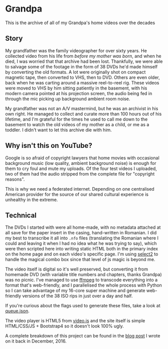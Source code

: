 # Grandpa

This is the archive of all of my Grandpa's home videos over the decades

## Story

My grandfather was the family videographer for over sixty years.  He collected
video from his life from *before my mother was born*, and when he died, I was
worried that that archive had been lost.  Thankfully, we were able to salvage
some of the footage in the form of 38 DVDs he'd made himself by converting the
old formats.  A lot were originally shot on compact magnetic tape, then
converted to VHS, then to DVD.  Others are even older, back when he was carting
around a massive reel-to-reel rig.  These videos were moved to VHS by him
sitting patiently in the basement, with his modern camera pointed at his
projection screen, the audio being fed in through the mic picking up background
ambient room noise.

My grandfather was not an A/V mastermind, but he was an archivist in his own
right.  He managed to collect and curate more than 100 hours out of his
lifetime, and I'm grateful for the times he used to call me down to the
basement to watch the old videos of my mother as a child, or me as a toddler.
I didn't want to let this archive die with him.


## Why isn't this on YouTube?

Google is so afraid of copyright lawyers that home movies with occasional
background music (low quality, ambient background noise) is enough for them to
cry foul and mute my uploads.  Of the four test videos I uploaded, two of them
had the audio stripped from the complete file for "copyright reasons".

This is why we need a federated internet.  Depending on one centralised
American provider for the source of our shared cultural experience is unhealthy
in the extreme.


## Technical

The DVDs I started with were all home-made, with no metadata attached at all
save for the paper insert in the casing, hand-written in Romanian.  I did
my best to transcribe it all into `.nfo` files (translating the Romanian where
I could and leaving it when I had no idea what he was trying to say), which
were then scripted here into writing static HTML both in the primary index on
the home page and on each video's specific page.  I'm using
[select2](http://select2.github.io/) to handle the magical combo box since that
level of js magic is beyond me.

The video itself is digital so it's well preserved, but converting it from
homemade DVD (with variable title numbers and chapters, thanks Grandpa) was
no picnic.  I've managed to use [ffmpeg](https://ffmpeg.org/) to transcode
everything into a format that's web-friendly, and I parallelised the whole
process with Python so I can take advantage of my 16-core super machine and
generate web-friendly versions of the 38 ISO rips in just over a day and half.

If you're curious about the flags used to generate these files, take a look at
[queue.json](https://github.com/danielquinn/grandpa/blob/master/scripts/queue.json).

The video player is HTML5 from [video.js](http://videojs.com/) and the site
itself is simple HTML/CSS/JS + Bootstrap4 so it doesn't look 100% ugly.

A complete breakdown of this project can be found in the [blog post](https://danielquinn.org/blog/grandpas-archive/)
I wrote on it back in December, 2016.
